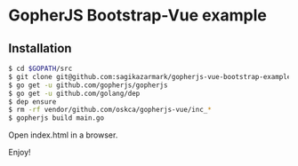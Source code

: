 # GopherJS Bootstrap-Vue example

## Installation

```bash
$ cd $GOPATH/src
$ git clone git@github.com:sagikazarmark/gopherjs-vue-bootstrap-example.git
$ go get -u github.com/gopherjs/gopherjs
$ go get -u github.com/golang/dep
$ dep ensure
$ rm -rf vendor/github.com/oskca/gopherjs-vue/inc_*
$ gopherjs build main.go
```


Open index.html in a browser.

Enjoy!
